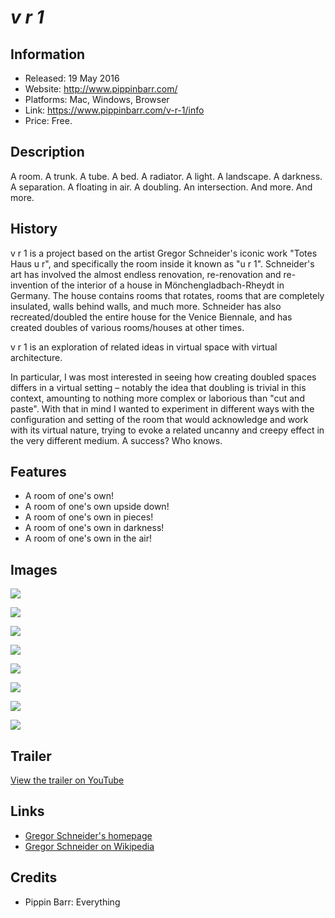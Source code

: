 # *v r 1*

## Information
* Released: 19 May 2016
* Website: http://www.pippinbarr.com/
* Platforms: Mac, Windows, Browser
* Link: https://www.pippinbarr.com/v-r-1/info
* Price: Free.

## Description
A room. A trunk. A tube. A bed. A radiator. A light. A landscape. A darkness.
A separation. A floating in air. A doubling. An intersection. And more. And more.

## History
v r 1 is a project based on the artist Gregor Schneider's iconic work "Totes
Haus u r", and specifically the room inside it known as "u r 1". Schneider's
art has involved the almost endless renovation, re-renovation and re-invention
of the interior of a house in Mönchengladbach-Rheydt in Germany. The house
contains rooms that rotates, rooms that are completely insulated, walls behind
walls, and much more. Schneider has also recreated/doubled the entire house for
the Venice Biennale, and has created doubles of various rooms/houses at other times.

v r 1 is an exploration of related ideas in virtual space with virtual architecture.

In particular, I was most interested in seeing how creating doubled spaces differs
in a virtual setting – notably the idea that doubling is trivial in this context,
amounting to nothing more complex or laborious than "cut and paste". With that in
mind I wanted to experiment in different ways with the configuration and setting
of the room that would acknowledge and work with its virtual nature, trying to
evoke a related uncanny and creepy effect in the very different medium. A success?
Who knows.

## Features
* A room of one's own!
* A room of one's own upside down!
* A room of one's own in pieces!
* A room of one's own in darkness!
* A room of one's own in the air!

## Images

![](images/window-view.png)

![](images/door-in-ground.png)

![](images/doubled.png)

![](images/external-view.png)

![](images/floating-objects.png)

![](images/in-pieces.png)

![](images/lean.png)

![](images/organised.png)

## Trailer
[View the trailer on YouTube](https://youtube.com/watch?v=7L0AvDb2fFs)

## Links
* [Gregor Schneider's homepage](http://www.gregor-schneider.de/biography.htm#currently)
* [Gregor Schneider on Wikipedia](https://en.wikipedia.org/wiki/Gregor_Schneider)

## Credits
* Pippin Barr: Everything
